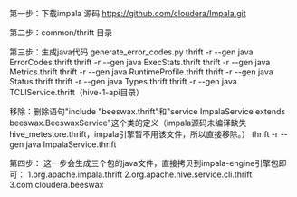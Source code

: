 第一步：下载impala 源码 https://github.com/cloudera/Impala.git

第二步：common/thrift 目录

第三步：生成java代码
generate_error_codes.py
thrift -r --gen java ErrorCodes.thrift
thrift -r --gen java ExecStats.thrift
thrift -r --gen java Metrics.thrift
thrift -r --gen java RuntimeProfile.thrift
thrift -r --gen java Status.thrift
thrift -r --gen java Types.thrift
thrift -r --gen java TCLIService.thrift（hive-1-api目录）

移除：删除语句"include "beeswax.thrift"和"service ImpalaService extends beeswax.BeeswaxService"这个类的定义（impala源码未编译缺失hive_metestore.thrift，impala引擎暂不用该文件，所以直接移除。）
thrift -r --gen java ImpalaService.thrift

第四步：
这一步会生成三个包的java文件，直接拷贝到impala-engine引擎包即可：
1.org.apache.impala.thrift
2.org.apache.hive.service.cli.thrift
3.com.cloudera.beeswax
